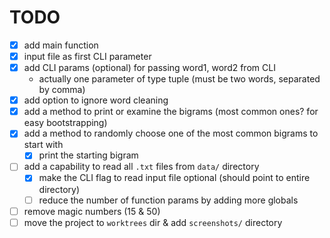# TODO

- [x] add main function
- [x] input file as first CLI parameter
- [x] add CLI params (optional) for passing word1, word2 from CLI
    - actually one parameter of type tuple (must be two words, separated by comma)
- [x] add option to ignore word cleaning
- [x] add a method to print or examine the bigrams (most common ones? for easy bootstrapping)
- [x] add a method to randomly choose one of the most common bigrams to start with
    - [x] print the starting bigram
- [ ] add a capability to read all `.txt` files from `data/` directory
    - [x] make the CLI flag to read input file optional (should point to entire directory)
    - [ ] reduce the number of function params by adding more globals
- [ ] remove magic numbers (15 & 50)
- [ ] move the project to `worktrees` dir & add `screenshots/` directory
